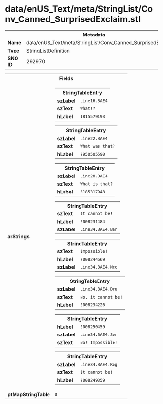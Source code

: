<h1>data/enUS_Text/meta/StringList/Conv_Canned_SurprisedExclaim.stl</h1><table><tr><th colspan="100%">Metadata</th></tr><tr><td><b>Name</b></td><td>data/enUS_Text/meta/StringList/Conv_Canned_SurprisedExclaim.stl</td></tr><tr><td><b>Type</b></td><td>StringListDefinition</td></tr><tr><td><b>SNO ID</b></td><td>292970</td></tr></table>

<table><tr><th colspan="100%">Fields</th></tr><tr><td><b>arStrings</b></td><td><table><tr><th colspan="100%">StringTableEntry</th></tr><tr><td><b>szLabel</b></td><td><code>Line16.BAE4</code></td></tr><tr><td><b>szText</b></td><td><code>What!?</code></td></tr><tr><td><b>hLabel</b></td><td><code>1815579193</code></td></tr></table>


<table><tr><th colspan="100%">StringTableEntry</th></tr><tr><td><b>szLabel</b></td><td><code>Line22.BAE4</code></td></tr><tr><td><b>szText</b></td><td><code>What was that?</code></td></tr><tr><td><b>hLabel</b></td><td><code>2950505590</code></td></tr></table>


<table><tr><th colspan="100%">StringTableEntry</th></tr><tr><td><b>szLabel</b></td><td><code>Line28.BAE4</code></td></tr><tr><td><b>szText</b></td><td><code>What is that?</code></td></tr><tr><td><b>hLabel</b></td><td><code>3185317948</code></td></tr></table>


<table><tr><th colspan="100%">StringTableEntry</th></tr><tr><td><b>szText</b></td><td><code>It cannot be!</code></td></tr><tr><td><b>hLabel</b></td><td><code>2008231484</code></td></tr><tr><td><b>szLabel</b></td><td><code>Line34.BAE4.Bar</code></td></tr></table>


<table><tr><th colspan="100%">StringTableEntry</th></tr><tr><td><b>szText</b></td><td><code>Impossible!</code></td></tr><tr><td><b>hLabel</b></td><td><code>2008244669</code></td></tr><tr><td><b>szLabel</b></td><td><code>Line34.BAE4.Nec</code></td></tr></table>


<table><tr><th colspan="100%">StringTableEntry</th></tr><tr><td><b>szLabel</b></td><td><code>Line34.BAE4.Dru</code></td></tr><tr><td><b>szText</b></td><td><code>No, it cannot be!</code></td></tr><tr><td><b>hLabel</b></td><td><code>2008234226</code></td></tr></table>


<table><tr><th colspan="100%">StringTableEntry</th></tr><tr><td><b>hLabel</b></td><td><code>2008250459</code></td></tr><tr><td><b>szLabel</b></td><td><code>Line34.BAE4.Sor</code></td></tr><tr><td><b>szText</b></td><td><code>No! Impossible!</code></td></tr></table>


<table><tr><th colspan="100%">StringTableEntry</th></tr><tr><td><b>szLabel</b></td><td><code>Line34.BAE4.Rog</code></td></tr><tr><td><b>szText</b></td><td><code>It cannot be!</code></td></tr><tr><td><b>hLabel</b></td><td><code>2008249359</code></td></tr></table>


</td></tr><tr><td><b>ptMapStringTable</b></td><td><code>0</code></td></tr></table>

